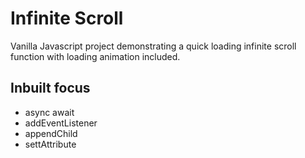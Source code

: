 # Infinite Scroll
Vanilla Javascript project demonstrating a quick loading infinite scroll function with loading animation included. 


## Inbuilt  focus
- async await
- addEventListener
- appendChild
- settAttribute